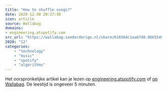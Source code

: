 ```yaml
---
title: "How to shuffle songs?"
date: 2020-12-30 20:37:30
icon: article
source: Wallabag
domains:
- engineering.atspotify.com
src_url: "https://wallabag.sanderdorigo.nl/share/616364c1aa67d0.86655490"
2020: "12"
categories:
    - "technology"
    - "music"
    - "spotify"
    - "algorithms"
---
```

Het oorspronkelijke artikel kan je lezen op [engineering.atspotify.com](https://engineering.atspotify.com/2014/02/28/how-to-shuffle-songs/) of [op Wallabag](https://wallabag.sanderdorigo.nl/share/616364c1aa67d0.86655490). De leestijd is ongeveer 5 minuten.